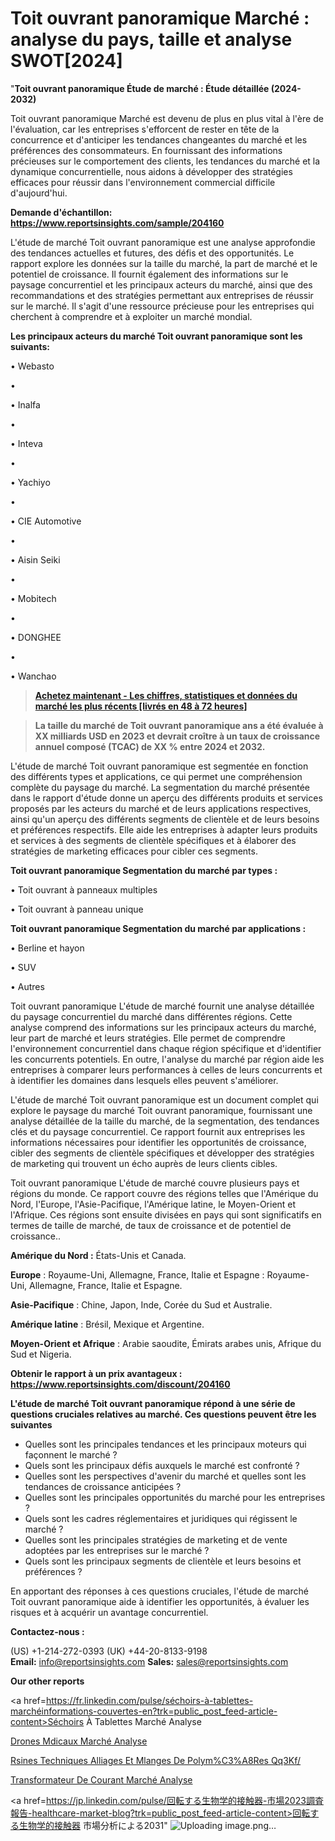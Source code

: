 # Toit ouvrant panoramique Marché : analyse du pays, taille et analyse SWOT[2024]

"<strong>Toit ouvrant panoramique Étude de marché : Étude détaillée (2024-2032)</strong>

Toit ouvrant panoramique Marché est devenu de plus en plus vital à l'ère de l'évaluation, car les entreprises s'efforcent de rester en tête de la concurrence et d'anticiper les tendances changeantes du marché et les préférences des consommateurs. En fournissant des informations précieuses sur le comportement des clients, les tendances du marché et la dynamique concurrentielle, nous aidons à développer des stratégies efficaces pour réussir dans l'environnement commercial difficile d'aujourd'hui.

<strong>Demande d'échantillon: <a href=https://www.reportsinsights.com/sample/204160>https://www.reportsinsights.com/sample/204160</a></strong>

L'étude de marché Toit ouvrant panoramique est une analyse approfondie des tendances actuelles et futures, des défis et des opportunités. Le rapport explore les données sur la taille du marché, la part de marché et le potentiel de croissance. Il fournit également des informations sur le paysage concurrentiel et les principaux acteurs du marché, ainsi que des recommandations et des stratégies permettant aux entreprises de réussir sur le marché. Il s'agit d'une ressource précieuse pour les entreprises qui cherchent à comprendre et à exploiter un marché mondial.

<strong>Les principaux acteurs du marché Toit ouvrant panoramique sont les suivants:</strong>

• Webasto

• 

• Inalfa

• 

• Inteva

• 

• Yachiyo

• 

• CIE Automotive

• 

• Aisin Seiki

• 

• Mobitech

• 

• DONGHEE

• 

• Wanchao
<blockquote><a href=https://www.reportsinsights.com/buynow/204160><span style=text-decoration: underline;><strong>Achetez maintenant - Les chiffres, statistiques et données du marché les plus récents [livrés en 48 à 72 heures]</strong></span></a></blockquote>
<blockquote><span style=text-decoration: underline;><strong>La taille du marché de Toit ouvrant panoramique ans a été évaluée à XX milliards USD en 2023 et devrait croître à un taux de croissance annuel composé (TCAC) de XX % entre 2024 et 2032.</strong></span></blockquote>
L'étude de marché Toit ouvrant panoramique est segmentée en fonction des différents types et applications, ce qui permet une compréhension complète du paysage du marché. La segmentation du marché présentée dans le rapport d'étude donne un aperçu des différents produits et services proposés par les acteurs du marché et de leurs applications respectives, ainsi qu'un aperçu des différents segments de clientèle et de leurs besoins et préférences respectifs. Elle aide les entreprises à adapter leurs produits et services à des segments de clientèle spécifiques et à élaborer des stratégies de marketing efficaces pour cibler ces segments.

<strong>Toit ouvrant panoramique Segmentation du marché par types :</strong>

• Toit ouvrant à panneaux multiples

• Toit ouvrant à panneau unique

<strong>Toit ouvrant panoramique Segmentation du marché par applications :</strong>

• Berline et hayon

• SUV

• Autres

Toit ouvrant panoramique L'étude de marché fournit une analyse détaillée du paysage concurrentiel du marché dans différentes régions. Cette analyse comprend des informations sur les principaux acteurs du marché, leur part de marché et leurs stratégies. Elle permet de comprendre l'environnement concurrentiel dans chaque région spécifique et d'identifier les concurrents potentiels. En outre, l'analyse du marché par région aide les entreprises à comparer leurs performances à celles de leurs concurrents et à identifier les domaines dans lesquels elles peuvent s'améliorer.

L'étude de marché Toit ouvrant panoramique est un document complet qui explore le paysage du marché Toit ouvrant panoramique, fournissant une analyse détaillée de la taille du marché, de la segmentation, des tendances clés et du paysage concurrentiel. Ce rapport fournit aux entreprises les informations nécessaires pour identifier les opportunités de croissance, cibler des segments de clientèle spécifiques et développer des stratégies de marketing qui trouvent un écho auprès de leurs clients cibles.

Toit ouvrant panoramique L'étude de marché couvre plusieurs pays et régions du monde. Ce rapport couvre des régions telles que l'Amérique du Nord, l'Europe, l'Asie-Pacifique, l'Amérique latine, le Moyen-Orient et l'Afrique. Ces régions sont ensuite divisées en pays qui sont significatifs en termes de taille de marché, de taux de croissance et de potentiel de croissance..

<strong>Amérique du Nord :</strong> États-Unis et Canada.

<strong>Europe</strong> : Royaume-Uni, Allemagne, France, Italie et Espagne : Royaume-Uni, Allemagne, France, Italie et Espagne.

<strong>Asie-Pacifique</strong> : Chine, Japon, Inde, Corée du Sud et Australie.

<strong>Amérique latine</strong> : Brésil, Mexique et Argentine.

<strong>Moyen-Orient et Afrique</strong> : Arabie saoudite, Émirats arabes unis, Afrique du Sud et Nigeria.

<strong>Obtenir le rapport à un prix avantageux : <a href=https://www.reportsinsights.com/discount/204160>https://www.reportsinsights.com/discount/204160</a></strong>

<strong>L'étude de marché Toit ouvrant panoramique répond à une série de questions cruciales relatives au marché. Ces questions peuvent être les suivantes</strong>
<ul>
  <li>Quelles sont les principales tendances et les principaux moteurs qui façonnent le marché ?</li>
  <li>Quels sont les principaux défis auxquels le marché est confronté ?</li>
  <li>Quelles sont les perspectives d'avenir du marché et quelles sont les tendances de croissance anticipées ?</li>
  <li>Quelles sont les principales opportunités du marché pour les entreprises ?</li>
  <li>Quels sont les cadres réglementaires et juridiques qui régissent le marché ?</li>
  <li>Quelles sont les principales stratégies de marketing et de vente adoptées par les entreprises sur le marché ?</li>
  <li>Quels sont les principaux segments de clientèle et leurs besoins et préférences ?</li>
</ul>
En apportant des réponses à ces questions cruciales, l'étude de marché Toit ouvrant panoramique aide à identifier les opportunités, à évaluer les risques et à acquérir un avantage concurrentiel.

<strong>Contactez-nous :</strong>

(US) +1-214-272-0393
(UK) +44-20-8133-9198
<strong>Email:</strong> <a>info@reportsinsights.com</a>
<strong>Sales:</strong> <a>sales@reportsinsights.com</a>

<strong>Our other reports</strong>

<a href=https://fr.linkedin.com/pulse/séchoirs-à-tablettes-marchéinformations-couvertes-en?trk=public_post_feed-article-content>Séchoirs À Tablettes Marché Analyse</a>

<a href=https://www.linkedin.com/pulse/drones-m%C3%A9dicaux-march%C3%A9-tendance-et-pr%C3%A9visions-j9azf/>Drones Mdicaux Marché Analyse</a>

<a href=https://www.linkedin.com/pulse/r%C3%A9sines-techniques-alliages-et-m%C3%A9langes-de-polym%C3%A8res-qq3kf/>Rsines Techniques Alliages Et Mlanges De Polym%C3%A8Res Qq3Kf/</a>

<a href=https://www.linkedin.com/pulse/transformateur-de-courant-march%C3%A9-moteurs-contraintes-t0o9f/>Transformateur De Courant Marché Analyse</a>

<a href=https://jp.linkedin.com/pulse/回転する生物学的接触器-市場2023調査報告-healthcare-market-blog?trk=public_post_feed-article-content>回転する生物学的接触器 市場分析による2031</a>"
![Uploading image.png…]()
